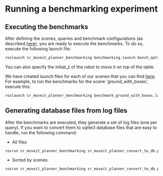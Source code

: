 # Running a benchmarking experiment

## Executing the benchmarks

After defining the scenes, queries and benchmark configurations (as described [here]()), you
are ready to execute the benchmarks. To do so, execute the following launch file:

```bash
roslaunch sr_moveit_planner_benchmarking benchmarking.launch bench_opts:=<path_to_benchmark_config_file>
```
You can also specify the initial_z of the robot to move it on top of the table.

We have created launch files for each of our scenes that you can find [here](https://github.com/shadow-robot/sr_benchmarking/tree/kinetic-devel/sr_moveit_planner_benchmarking/experiments/launch).
For example, to run the benchmarks for the scene 'ground_with_boxes', execute this:
```bash
roslaunch sr_moveit_planner_benchmarking benchmark_ground_with_boxes.launch
```

## Generating database files from log files

After the benchmarks are executed, they generate a set of log files (one per query). If you want to convert them to
sqlite3 database files that are easy to handle, run the following command:

* All files
```bash
rosrun sr_moveit_planner_benchmarking sr_moveit_planner_convert_to_db.py -a /tmp/moveit_benchmarks/
```

* Sorted by scenes:
```bash
rosrun sr_moveit_planner_benchmarking sr_moveit_planner_convert_to_db.py -a /tmp/moveit_benchmarks/ --sort
```
